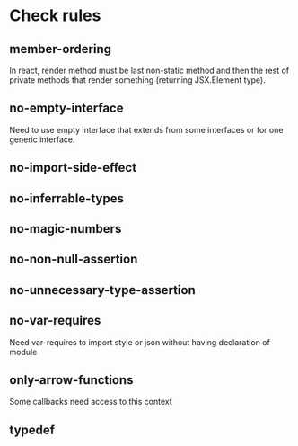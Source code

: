 

Check rules
===


member-ordering
---
In react, render method must be last non-static method and then the rest of private methods
that render something (returning JSX.Element type).

no-empty-interface
---
Need to use empty interface that extends from some interfaces or for one generic interface.

no-import-side-effect
---

no-inferrable-types
---

no-magic-numbers
---

no-non-null-assertion
---

no-unnecessary-type-assertion
---

no-var-requires
---
Need var-requires to import style or json without having declaration of module

only-arrow-functions
---
Some callbacks need access to this context

typedef
---


